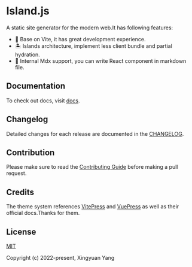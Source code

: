# Island.js

A static site generator for the modern web.It has following features:

- 🚀 Base on Vite, it has great development experience.
- 🏝️ Islands architecture, implement less client bundle and partial hydration.
- 📝 Internal Mdx support, you can write React component in markdown file.

## Documentation

To check out docs, visit [docs](https://island.sanyuan0704.top/).

## Changelog

Detailed changes for each release are documented in the [CHANGELOG](https://github.com/sanyuan0704/island/blob/master/CHANGELOG.md).

## Contribution

Please make sure to read the [Contributing Guide](https://github.com/sanyuan0704/island/blob/master/.github/contributing.md) before making a pull request.

## Credits

The theme system references [VitePress](https://vitepress.vuejs.org/) and [VuePress](https://vuepress.vuejs.org/) as well as their official docs.Thanks for them.

## License

[MIT](https://github.com/sanyuan0704/island.js/blob/master/LICENSE)

Copyright (c) 2022-present, Xingyuan Yang
